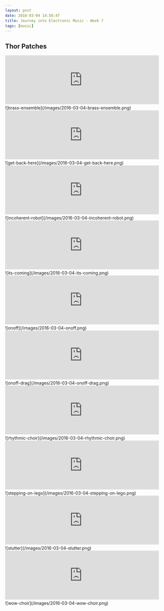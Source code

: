 ```yaml
---
layout: post
date: 2016-03-04 14:58:47
title: Journey into Electronic Music - Week 7
tags: [music]
---
```


## Thor Patches

<iframe width="100%" height="160" src="https://clyp.it/d00ng4fs/widget" frameborder="0"></iframe>
![brass-ensemble](/images/2016-03-04-brass-ensemble.png)

<br>

<iframe width="100%" height="160" src="https://clyp.it/fbofre4q/widget" frameborder="0"></iframe>
![get-back-here](/images/2016-03-04-get-back-here.png)

<br>

<iframe width="100%" height="160" src="https://clyp.it/thhwnj4f/widget" frameborder="0"></iframe>
![incoherent-robot](/images/2016-03-04-incoherent-robot.png)

<br>

<iframe width="100%" height="160" src="https://clyp.it/2ngnjewx/widget" frameborder="0"></iframe>
![its-coming](/images/2016-03-04-its-coming.png)

<br>

<iframe width="100%" height="160" src="https://clyp.it/pfgybh0x/widget" frameborder="0"></iframe>
![onoff](/images/2016-03-04-onoff.png)

<br>

<iframe width="100%" height="160" src="https://clyp.it/jsy3j4xp/widget" frameborder="0"></iframe>
![onoff-drag](/images/2016-03-04-onoff-drag.png)

<br>

<iframe width="100%" height="160" src="https://clyp.it/3zayi20o/widget" frameborder="0"></iframe>
![rhythmic-choir](/images/2016-03-04-rhythmic-choir.png)

<br>

<iframe width="100%" height="160" src="https://clyp.it/w41cbkwh/widget" frameborder="0"></iframe>
![stepping-on-lego](/images/2016-03-04-stepping-on-lego.png)

<br>

<iframe width="100%" height="160" src="https://clyp.it/5ph22jbh/widget" frameborder="0"></iframe>
![stutter](/images/2016-03-04-stutter.png)

<br>

<iframe width="100%" height="160" src="https://clyp.it/xpoksumd/widget" frameborder="0"></iframe>
![wow-choir](/images/2016-03-04-wow-choir.png)

